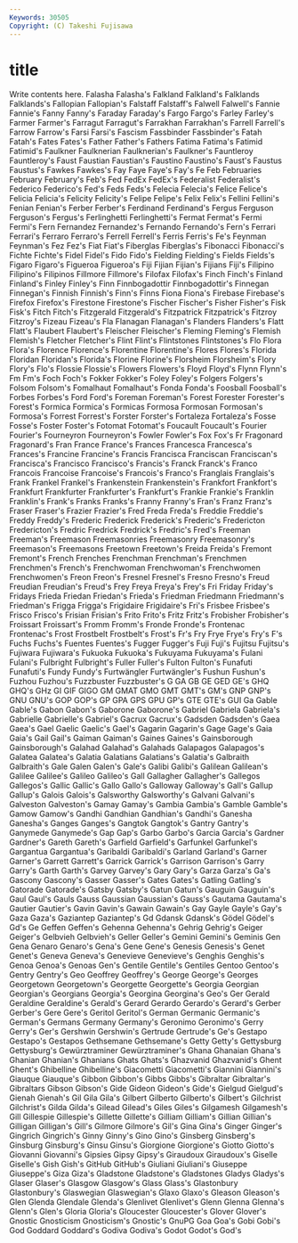```yaml
---
Keywords: 30505 
Copyright: (C) Takeshi Fujisawa
---
```


# title

Write contents here.
Falasha Falasha's Falkland Falkland's Falklands
Falklands's Fallopian Fallopian's Falstaff Falstaff's Falwell Falwell's Fannie Fannie's Fanny
Fanny's Faraday Faraday's Fargo Fargo's Farley Farley's Farmer Farmer's Farragut
Farragut's Farrakhan Farrakhan's Farrell Farrell's Farrow Farrow's Farsi Farsi's Fascism
Fassbinder Fassbinder's Fatah Fatah's Fates Fates's Father Father's Fathers Fatima
Fatima's Fatimid Fatimid's Faulkner Faulknerian Faulknerian's Faulkner's Fauntleroy Fauntleroy's Faust
Faustian Faustian's Faustino Faustino's Faust's Faustus Faustus's Fawkes Fawkes's Fay
Faye Faye's Fay's Fe Feb Februaries February February's Feb's Fed
FedEx FedEx's Federalist Federalist's Federico Federico's Fed's Feds Feds's Felecia
Felecia's Felice Felice's Felicia Felicia's Felicity Felicity's Felipe Felipe's Felix
Felix's Fellini Fellini's Fenian Fenian's Ferber Ferber's Ferdinand Ferdinand's Fergus
Ferguson Ferguson's Fergus's Ferlinghetti Ferlinghetti's Fermat Fermat's Fermi Fermi's Fern
Fernandez Fernandez's Fernando Fernando's Fern's Ferrari Ferrari's Ferraro Ferraro's Ferrell
Ferrell's Ferris Ferris's Fe's Feynman Feynman's Fez Fez's Fiat Fiat's
Fiberglas Fiberglas's Fibonacci Fibonacci's Fichte Fichte's Fidel Fidel's Fido Fido's
Fielding Fielding's Fields Fields's Figaro Figaro's Figueroa Figueroa's Fiji Fijian
Fijian's Fijians Fiji's Filipino Filipino's Filipinos Fillmore Fillmore's Filofax Filofax's
Finch Finch's Finland Finland's Finley Finley's Finn Finnbogadottir Finnbogadottir's Finnegan
Finnegan's Finnish Finnish's Finn's Finns Fiona Fiona's Firebase Firebase's Firefox
Firefox's Firestone Firestone's Fischer Fischer's Fisher Fisher's Fisk Fisk's Fitch
Fitch's Fitzgerald Fitzgerald's Fitzpatrick Fitzpatrick's Fitzroy Fitzroy's Fizeau Fizeau's Fla
Flanagan Flanagan's Flanders Flanders's Flatt Flatt's Flaubert Flaubert's Fleischer Fleischer's
Fleming Fleming's Flemish Flemish's Fletcher Fletcher's Flint Flint's Flintstones Flintstones's
Flo Flora Flora's Florence Florence's Florentine Florentine's Flores Flores's Florida
Floridan Floridan's Florida's Florine Florine's Florsheim Florsheim's Flory Flory's Flo's
Flossie Flossie's Flowers Flowers's Floyd Floyd's Flynn Flynn's Fm Fm's
Foch Foch's Fokker Fokker's Foley Foley's Folgers Folgers's Folsom Folsom's
Fomalhaut Fomalhaut's Fonda Fonda's Foosball Foosball's Forbes Forbes's Ford Ford's
Foreman Foreman's Forest Forester Forester's Forest's Formica Formica's Formicas Formosa
Formosan Formosan's Formosa's Forrest Forrest's Forster Forster's Fortaleza Fortaleza's Fosse
Fosse's Foster Foster's Fotomat Fotomat's Foucault Foucault's Fourier Fourier's Fourneyron
Fourneyron's Fowler Fowler's Fox Fox's Fr Fragonard Fragonard's Fran France
France's Frances Francesca Francesca's Frances's Francine Francine's Francis Francisca Franciscan
Franciscan's Francisca's Francisco Francisco's Francis's Franck Franck's Franco Francois Francoise
Francoise's Francois's Franco's Franglais Franglais's Frank Frankel Frankel's Frankenstein Frankenstein's
Frankfort Frankfort's Frankfurt Frankfurter Frankfurter's Frankfurt's Frankie Frankie's Franklin Franklin's
Frank's Franks Franks's Franny Franny's Fran's Franz Franz's Fraser Fraser's
Frazier Frazier's Fred Freda Freda's Freddie Freddie's Freddy Freddy's Frederic
Frederick Frederick's Frederic's Fredericton Fredericton's Fredric Fredrick Fredrick's Fredric's Fred's
Freeman Freeman's Freemason Freemasonries Freemasonry Freemasonry's Freemason's Freemasons Freetown Freetown's
Freida Freida's Fremont Fremont's French Frenches Frenchman Frenchman's Frenchmen Frenchmen's
French's Frenchwoman Frenchwoman's Frenchwomen Frenchwomen's Freon Freon's Fresnel Fresnel's Fresno
Fresno's Freud Freudian Freudian's Freud's Frey Freya Freya's Frey's Fri
Friday Friday's Fridays Frieda Friedan Friedan's Frieda's Friedman Friedmann Friedmann's
Friedman's Frigga Frigga's Frigidaire Frigidaire's Fri's Frisbee Frisbee's Frisco Frisco's
Frisian Frisian's Frito Frito's Fritz Fritz's Frobisher Frobisher's Froissart Froissart's
Fromm Fromm's Fronde Fronde's Frontenac Frontenac's Frost Frostbelt Frostbelt's Frost's
Fr's Fry Frye Frye's Fry's F's Fuchs Fuchs's Fuentes Fuentes's
Fugger Fugger's Fuji Fuji's Fujitsu Fujitsu's Fujiwara Fujiwara's Fukuoka Fukuoka's
Fukuyama Fukuyama's Fulani Fulani's Fulbright Fulbright's Fuller Fuller's Fulton Fulton's
Funafuti Funafuti's Fundy Fundy's Furtwängler Furtwängler's Fushun Fushun's Fuzhou Fuzhou's
Fuzzbuster Fuzzbuster's G GA GB GE GED GE's GHQ GHQ's
GHz GI GIF GIGO GM GMAT GMO GMT GMT's GM's
GNP GNP's GNU GNU's GOP GOP's GP GPA GPS GPU
GP's GTE GTE's GUI Ga Gable Gable's Gabon Gabon's Gaborone
Gaborone's Gabriel Gabriela Gabriela's Gabrielle Gabrielle's Gabriel's Gacrux Gacrux's Gadsden
Gadsden's Gaea Gaea's Gael Gaelic Gaelic's Gael's Gagarin Gagarin's Gage
Gage's Gaia Gaia's Gail Gail's Gaiman Gaiman's Gaines Gaines's Gainsborough
Gainsborough's Galahad Galahad's Galahads Galapagos Galapagos's Galatea Galatea's Galatia Galatians
Galatians's Galatia's Galbraith Galbraith's Gale Galen Galen's Gale's Galibi Galibi's
Galilean Galilean's Galilee Galilee's Galileo Galileo's Gall Gallagher Gallagher's Gallegos
Gallegos's Gallic Gallic's Gallo Gallo's Galloway Galloway's Gall's Gallup Gallup's
Galois Galois's Galsworthy Galsworthy's Galvani Galvani's Galveston Galveston's Gamay Gamay's
Gambia Gambia's Gamble Gamble's Gamow Gamow's Gandhi Gandhian Gandhian's Gandhi's
Ganesha Ganesha's Ganges Ganges's Gangtok Gangtok's Gantry Gantry's Ganymede Ganymede's
Gap Gap's Garbo Garbo's Garcia Garcia's Gardner Gardner's Gareth Gareth's
Garfield Garfield's Garfunkel Garfunkel's Gargantua Gargantua's Garibaldi Garibaldi's Garland Garland's
Garner Garner's Garrett Garrett's Garrick Garrick's Garrison Garrison's Garry Garry's
Garth Garth's Garvey Garvey's Gary Gary's Garza Garza's Ga's Gascony
Gascony's Gasser Gasser's Gates Gates's Gatling Gatling's Gatorade Gatorade's Gatsby
Gatsby's Gatun Gatun's Gauguin Gauguin's Gaul Gaul's Gauls Gauss Gaussian
Gaussian's Gauss's Gautama Gautama's Gautier Gautier's Gavin Gavin's Gawain Gawain's
Gay Gayle Gayle's Gay's Gaza Gaza's Gaziantep Gaziantep's Gd Gdansk
Gdansk's Gödel Gödel's Gd's Ge Geffen Geffen's Gehenna Gehenna's Gehrig
Gehrig's Geiger Geiger's Gelbvieh Gelbvieh's Geller Geller's Gemini Gemini's Geminis
Gen Gena Genaro Genaro's Gena's Gene Gene's Genesis Genesis's Genet
Genet's Geneva Geneva's Genevieve Genevieve's Genghis Genghis's Genoa Genoa's Genoas
Gen's Gentile Gentile's Gentiles Gentoo Gentoo's Gentry Gentry's Geo Geoffrey
Geoffrey's George George's Georges Georgetown Georgetown's Georgette Georgette's Georgia Georgian
Georgian's Georgians Georgia's Georgina Georgina's Geo's Ger Gerald Geraldine Geraldine's
Gerald's Gerard Gerardo Gerardo's Gerard's Gerber Gerber's Gere Gere's Geritol
Geritol's German Germanic Germanic's German's Germans Germany Germany's Geronimo Geronimo's
Gerry Gerry's Ger's Gershwin Gershwin's Gertrude Gertrude's Ge's Gestapo Gestapo's
Gestapos Gethsemane Gethsemane's Getty Getty's Gettysburg Gettysburg's Gewürztraminer Gewürztraminer's Ghana
Ghanaian Ghana's Ghanian Ghanian's Ghanians Ghats Ghats's Ghazvanid Ghazvanid's Ghent
Ghent's Ghibelline Ghibelline's Giacometti Giacometti's Giannini Giannini's Giauque Giauque's Gibbon
Gibbon's Gibbs Gibbs's Gibraltar Gibraltar's Gibraltars Gibson Gibson's Gide Gideon
Gideon's Gide's Gielgud Gielgud's Gienah Gienah's Gil Gila Gila's Gilbert
Gilberto Gilberto's Gilbert's Gilchrist Gilchrist's Gilda Gilda's Gilead Gilead's Giles
Giles's Gilgamesh Gilgamesh's Gill Gillespie Gillespie's Gillette Gillette's Gilliam Gilliam's
Gillian Gillian's Gilligan Gilligan's Gill's Gilmore Gilmore's Gil's Gina Gina's
Ginger Ginger's Gingrich Gingrich's Ginny Ginny's Gino Gino's Ginsberg Ginsberg's
Ginsburg Ginsburg's Ginsu Ginsu's Giorgione Giorgione's Giotto Giotto's Giovanni Giovanni's
Gipsies Gipsy Gipsy's Giraudoux Giraudoux's Giselle Giselle's Gish Gish's GitHub
GitHub's Giuliani Giuliani's Giuseppe Giuseppe's Giza Giza's Gladstone Gladstone's Gladstones
Gladys Gladys's Glaser Glaser's Glasgow Glasgow's Glass Glass's Glastonbury Glastonbury's
Glaswegian Glaswegian's Glaxo Glaxo's Gleason Gleason's Glen Glenda Glendale Glenda's
Glenlivet Glenlivet's Glenn Glenna Glenna's Glenn's Glen's Gloria Gloria's Gloucester
Gloucester's Glover Glover's Gnostic Gnosticism Gnosticism's Gnostic's GnuPG Goa Goa's
Gobi Gobi's God Goddard Goddard's Godiva Godiva's Godot Godot's God's
